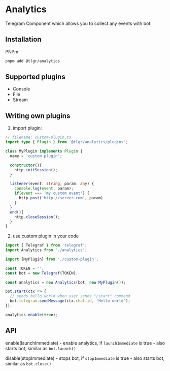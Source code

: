# Analytics

Telegram Component which allows you to collect any events with bot.

## Installation

PNPm

```bash
pnpm add @tlgr/analytics
```

## Supported plugins

- Console
- File
- Stream

## Writing own plugins

1. import plugin:

``` ts
// filename: custom-plugin.ts
import type { Plugin } from '@tlgr/analytics/plugins';

class MyPlugin implements Plugin {
  name = 'custom plugin';

  constructor(){
    http.initSession();
  }

  listener(event: string, param: any) {
    console.log(event, param);
    if(event === 'my custom event') {
      http.post('http://server.com', param)
    }
  }
  end(){
    http.closeSession();
  }
}

```

2. use custom plugin in your code

``` ts
import { Telegraf } from 'telegraf';
import Analytics from './analytics';

import {MyPlugin} from './custom-plugin';

const TOKEN = '';
const bot = new Telegraf(TOKEN);

const analytics = new Analytics(bot, new MyPlugin());

bot.start(ctx => {
  // sends hello world when user sends "/start" command
  bot.telegram.sendMessage(ctx.chat.id, 'Hello world');
});

analytics.enable(true);
```

## API

enable(launchImmediate) - enable analytics, if `launchImmediate` is true - also starts bot, similar as `bot.launch()`

disable(stopImmediate) - stops bot, if `stopImmediate` is true - also starts bot, similar as `bot.close()`
